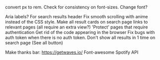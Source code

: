 convert px to rem.
Check for consistency on font-sizes.
Change font?

Aria labels? For search results header
Fix smooth scrolling with anime instead of the CSS style.
Make all result cards on search page links to relevant pages (all require an extra view?)
'Protect' pages that require authentication
Get rid of the code appearing in the browser
Fix bugs with auth token when there is no auth token.
Don't show all results in 1 time on search page (See all button)

Make thanks bar:
https://getwaves.io/
Font-awesome
Spotify API
